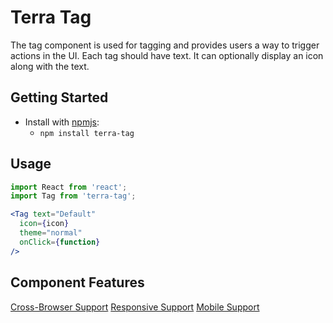 # Terra Tag

The tag component is used for tagging and provides users a way to trigger actions in the UI. Each tag should have text.
It can optionally display an icon along with the text.

## Getting Started

- Install with [npmjs](https://www.npmjs.com):
  - `npm install terra-tag`

## Usage

```jsx
import React from 'react';
import Tag from 'terra-tag';

<Tag text="Default"
  icon={icon}
  theme="normal"
  onClick={function}
/>
```

## Component Features

[Cross-Browser Support](https://github.com/cerner/terra-core/wiki/Component-Features#cross-browser-support)
[Responsive Support](https://github.com/cerner/terra-core/wiki/Component-Features#responsive-support)
[Mobile Support](https://github.com/cerner/terra-core/wiki/Component-Features#mobile-support)
